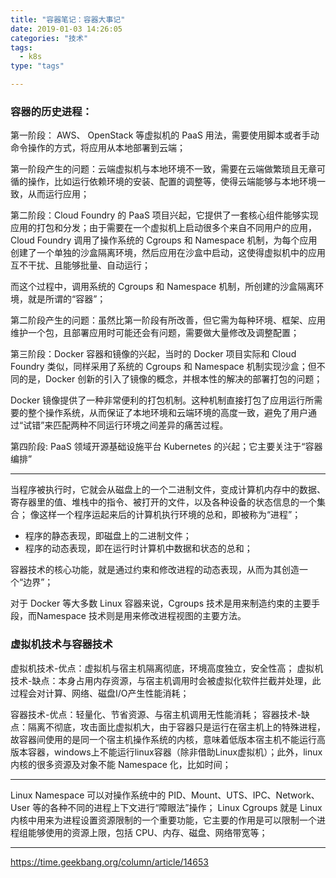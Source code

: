 ```yaml
---
title: "容器笔记：容器大事记"
date: 2019-01-03 14:26:05
categories: "技术" 
tags: 
  - k8s
type: "tags"

---
```


### 容器的历史进程：

第一阶段： AWS、 OpenStack 等虚拟机的 PaaS 用法，需要使用脚本或者手动命令操作的方式，将应用从本地部署到云端；

第一阶段产生的问题：云端虚拟机与本地环境不一致，需要在云端做繁琐且无章可循的操作，比如运行依赖环境的安装、配置的调整等，使得云端能够与本地环境一致，从而运行应用；

第二阶段：Cloud Foundry 的 PaaS 项目兴起，它提供了一套核心组件能够实现应用的打包和分发；由于需要在一个虚拟机上启动很多个来自不同用户的应用，Cloud Foundry 调用了操作系统的 Cgroups 和 Namespace 机制，为每个应用创建了一个单独的沙盒隔离环境，然后应用在沙盒中启动，这使得虚拟机中的应用互不干扰、且能够批量、自动运行；

而这个过程中，调用系统的 Cgroups 和 Namespace 机制，所创建的沙盒隔离环境，就是所谓的“容器”；


第二阶段产生的问题：虽然比第一阶段有所改善，但它需为每种环境、框架、应用维护一个包，且部署应用时可能还会有问题，需要做大量修改及调整配置；


第三阶段：Docker 容器和镜像的兴起，当时的 Docker 项目实际和 Cloud Foundry 类似，同样采用了系统的 Cgroups 和 Namespace 机制实现沙盒；但不同的是，Docker 创新的引入了镜像的概念，并根本性的解决的部署打包的问题；

Docker 镜像提供了一种非常便利的打包机制。这种机制直接打包了应用运行所需要的整个操作系统，从而保证了本地环境和云端环境的高度一致，避免了用户通过“试错”来匹配两种不同运行环境之间差异的痛苦过程。


第四阶段: PaaS 领域开源基础设施平台 Kubernetes 的兴起；它主要关注于“容器编排”

---

当程序被执行时，它就会从磁盘上的一个二进制文件，变成计算机内存中的数据、寄存器里的值、堆栈中的指令、被打开的文件，以及各种设备的状态信息的一个集合；
像这样一个程序运起来后的计算机执行环境的总和，即被称为“进程”；

* 程序的静态表现，即磁盘上的二进制文件；
* 程序的动态表现，即在运行时计算机中数据和状态的总和；

容器技术的核心功能，就是通过约束和修改进程的动态表现，从而为其创造一个“边界”；

对于 Docker 等大多数 Linux 容器来说，Cgroups 技术是用来制造约束的主要手段，而Namespace 技术则是用来修改进程视图的主要方法。



### 虚拟机技术与容器技术

虚拟机技术-优点：虚拟机与宿主机隔离彻底，环境高度独立，安全性高；
虚拟机技术-缺点：本身占用内存资源，与宿主机调用时会被虚拟化软件拦截并处理，此过程会对计算、网络、磁盘I/O产生性能消耗；

容器技术-优点：轻量化、节省资源、与宿主机调用无性能消耗；
容器技术-缺点：隔离不彻底，攻击面比虚拟机大，由于容器只是运行在宿主机上的特殊进程，故容器间使用的是同一个宿主机操作系统的内核，意味着低版本宿主机不能运行高版本容器，windows上不能运行linux容器（除非借助Linux虚拟机）；此外，linux内核的很多资源及对象不能 Namespace 化，比如时间；

---

Linux Namespace 可以对操作系统中的 PID、Mount、UTS、IPC、Network、User 等的各种不同的进程上下文进行“障眼法”操作；
Linux Cgroups 就是 Linux 内核中用来为进程设置资源限制的一个重要功能，它主要的作用是可以限制一个进程组能够使用的资源上限，包括 CPU、内存、磁盘、网络带宽等；


---

https://time.geekbang.org/column/article/14653
